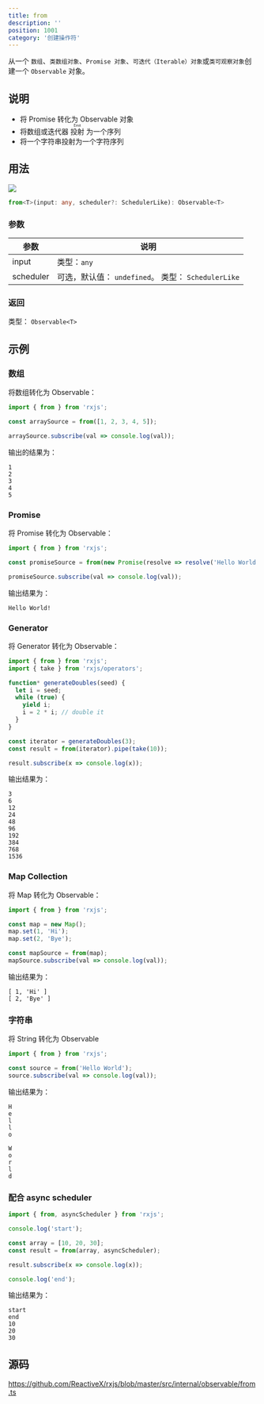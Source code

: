 ```yaml
---
title: from
description: ''
position: 1001
category: '创建操作符'
---
```


<alert>

从一个 `数组`、`类数组对象`、`Promise 对象`、`可迭代（Iterable）对象`或`类可观察对象`创建一个 `Observable` 对象。

</alert>

## 说明

- 将 Promise 转化为 Observable 对象
- 将数组或迭代器 <ruby>投射<rp>（</rp><rt>Emit</rt><rp>）</rp></ruby> 为一个序列
- 将一个字符串投射为一个字符序列

## 用法

![](https://rxjs.dev/assets/images/marble-diagrams/from.png)

```ts
from<T>(input: any, scheduler?: SchedulerLike): Observable<T>
```

### 参数

| 参数      | 说明                                                |
| --------- | --------------------------------------------------- |
| input     | 类型：`any`                                         |
| scheduler | 可选，默认值： `undefined`。 类型： `SchedulerLike` |

### 返回

类型： `Observable<T>`

<adsbygoogle></adsbygoogle>

## 示例

### 数组

将数组转化为 Observable：

```ts
import { from } from 'rxjs';

const arraySource = from([1, 2, 3, 4, 5]);

arraySource.subscribe(val => console.log(val));
```

输出的结果为：

```
1
2
3
4
5
```

### Promise

将 Promise 转化为 Observable：

```ts
import { from } from 'rxjs';

const promiseSource = from(new Promise(resolve => resolve('Hello World!')));

promiseSource.subscribe(val => console.log(val));
```

输出结果为：

```
Hello World!
```

### Generator

将 Generator 转化为 Observable：

```ts
import { from } from 'rxjs';
import { take } from 'rxjs/operators';

function* generateDoubles(seed) {
  let i = seed;
  while (true) {
    yield i;
    i = 2 * i; // double it
  }
}

const iterator = generateDoubles(3);
const result = from(iterator).pipe(take(10));

result.subscribe(x => console.log(x));
```

输出结果为：

```
3
6
12
24
48
96
192
384
768
1536
```

### Map Collection

将 Map 转化为 Observable：

```ts
import { from } from 'rxjs';

const map = new Map();
map.set(1, 'Hi');
map.set(2, 'Bye');

const mapSource = from(map);
mapSource.subscribe(val => console.log(val));
```

输出结果为：

```
[ 1, 'Hi' ]
[ 2, 'Bye' ]
```

### 字符串

将 String 转化为 Observable

```ts
import { from } from 'rxjs';

const source = from('Hello World');
source.subscribe(val => console.log(val));
```

输出结果为：

```
H
e
l
l
o

W
o
r
l
d
```

### 配合 async scheduler

```ts
import { from, asyncScheduler } from 'rxjs';

console.log('start');

const array = [10, 20, 30];
const result = from(array, asyncScheduler);

result.subscribe(x => console.log(x));

console.log('end');
```

输出结果为：

```
start
end
10
20
30
```

## 源码

<https://github.com/ReactiveX/rxjs/blob/master/src/internal/observable/from.ts>
